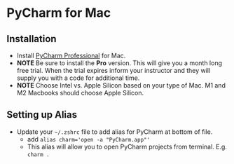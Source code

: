 # PyCharm for Mac

## Installation

- Install [PyCharm Professional](https://www.jetbrains.com/pycharm/download/#section=mac) for Mac.
- **NOTE** Be sure to install the **Pro** version. This will give you a month long free trial. When the trial expires inform your instructor and they will supply you with a code for additional time.
- **NOTE** Choose Intel vs. Apple Silicon based on your type of Mac. M1 and M2 Macbooks should choose Apple Silicon.

## Setting up Alias

- Update your `~/.zshrc` file to add alias for PyCharm at bottom of file.
  - add `alias charm='open -a "PyCharm.app"'`
  - This alias will allow you to open PyCharm projects from terminal. E.g. `charm .`
